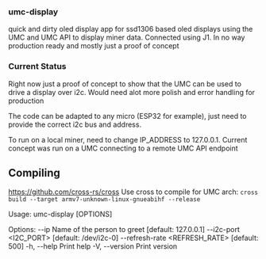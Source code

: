 ### umc-display

quick and dirty oled display app for ssd1306 based oled displays using the UMC and UMC API to display miner data. Connected using J1. In no way production ready and mostly just a proof of concept

### Current Status
Right now just a proof of concept to show that the UMC can be used to drive a display over i2c. Would need alot more polish and error handling for production

The code can be adapted to any micro (ESP32 for example), just need to provide the correct i2c bus and address. 

To run on a local miner, need to change IP_ADDRESS to 127.0.0.1. Current concept was run on a UMC connecting to a remote UMC API endpoint

## Compiling
https://github.com/cross-rs/cross
Use cross to compile for UMC arch: 
```cross build --target armv7-unknown-linux-gnueabihf --release```


Usage: umc-display [OPTIONS]

Options:
      --ip <IP>                      Name of the person to greet [default: 127.0.0.1]
      --i2c-port <I2C_PORT>          [default: /dev/i2c-0]
      --refresh-rate <REFRESH_RATE>  [default: 500]
  -h, --help                         Print help
  -V, --version                      Print version

